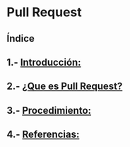 # Pull Request
## Índice
## 1.- [ Introducción: ](https://github.com/Moisesmart/PullResquet/blob/main/Introduccion.md)
## 2.- [ ¿Que es Pull Request? ](https://github.com/Moisesmart/PullResquet/blob/main/quees.md)
## 3.- [ Procedimiento: ](https://github.com/Moisesmart/PullResquet/blob/main/procedimiento.md)
## 4.- [ Referencias:  ](https://github.com/Moisesmart/PullResquet/blob/main/referencias.md)
